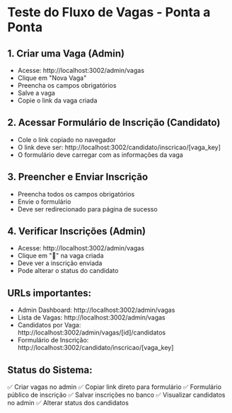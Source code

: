 # Teste do Fluxo de Vagas - Ponta a Ponta

## 1. Criar uma Vaga (Admin)
- Acesse: http://localhost:3002/admin/vagas
- Clique em "Nova Vaga"
- Preencha os campos obrigatórios
- Salve a vaga
- Copie o link da vaga criada

## 2. Acessar Formulário de Inscrição (Candidato)
- Cole o link copiado no navegador
- O link deve ser: http://localhost:3002/candidato/inscricao/[vaga_key]
- O formulário deve carregar com as informações da vaga

## 3. Preencher e Enviar Inscrição
- Preencha todos os campos obrigatórios
- Envie o formulário
- Deve ser redirecionado para página de sucesso

## 4. Verificar Inscrições (Admin)
- Acesse: http://localhost:3002/admin/vagas
- Clique em "👥" na vaga criada
- Deve ver a inscrição enviada
- Pode alterar o status do candidato

## URLs importantes:
- Admin Dashboard: http://localhost:3002/admin/vagas
- Lista de Vagas: http://localhost:3002/admin/vagas
- Candidatos por Vaga: http://localhost:3002/admin/vagas/[id]/candidatos
- Formulário de Inscrição: http://localhost:3002/candidato/inscricao/[vaga_key]

## Status do Sistema:
✅ Criar vagas no admin
✅ Copiar link direto para formulário
✅ Formulário público de inscrição
✅ Salvar inscrições no banco
✅ Visualizar candidatos no admin
✅ Alterar status dos candidatos